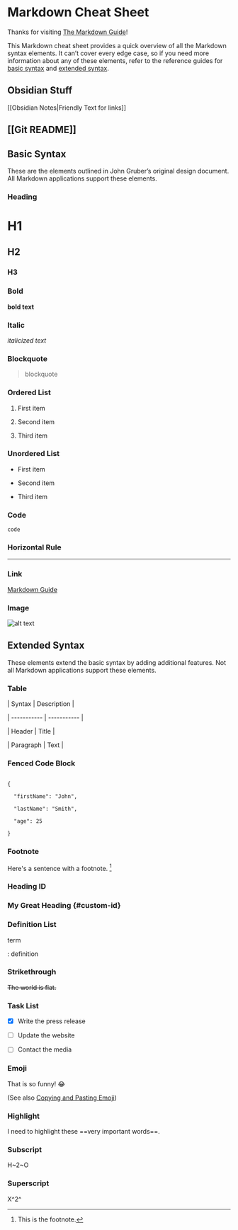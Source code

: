 # Markdown Cheat Sheet

  

Thanks for visiting [The Markdown Guide](https://www.markdownguide.org)!



This Markdown cheat sheet provides a quick overview of all the Markdown syntax elements. It can’t cover every edge case, so if you need more information about any of these elements, refer to the reference guides for [basic syntax](https://www.markdownguide.org/basic-syntax) and [extended syntax](https://www.markdownguide.org/extended-syntax).

## Obsidian Stuff
[[Obsidian Notes|Friendly Text for links]]

## [[Git README]]

## Basic Syntax

  

These are the elements outlined in John Gruber’s original design document. All Markdown applications support these elements.

  

### Heading

  

# H1

## H2

### H3

  

### Bold

  

**bold text**

  

### Italic

  

*italicized text*

  

### Blockquote

  

> blockquote

  

### Ordered List

  

1. First item

2. Second item

3. Third item

  

### Unordered List

  

- First item

- Second item

- Third item

  

### Code

  

`code`

  

### Horizontal Rule

  

---

  

### Link

  

[Markdown Guide](https://www.markdownguide.org)

  

### Image

  

![alt text](https://www.markdownguide.org/assets/images/tux.png)

  

## Extended Syntax

  

These elements extend the basic syntax by adding additional features. Not all Markdown applications support these elements.

  

### Table

  

| Syntax | Description |

| ----------- | ----------- |

| Header | Title |

| Paragraph | Text |

  

### Fenced Code Block

  

```

{

  "firstName": "John",

  "lastName": "Smith",

  "age": 25

}

```

  

### Footnote

  

Here's a sentence with a footnote. [^1]

  

[^1]: This is the footnote.

  

### Heading ID

  

### My Great Heading {#custom-id}

  

### Definition List

  

term

: definition

  

### Strikethrough

  

~~The world is flat.~~

  

### Task List

  

- [x] Write the press release

- [ ] Update the website

- [ ] Contact the media

  

### Emoji

  

That is so funny! :joy:

  

(See also [Copying and Pasting Emoji](https://www.markdownguide.org/extended-syntax/#copying-and-pasting-emoji))

  

### Highlight

  

I need to highlight these ==very important words==.

  

### Subscript

  

H~2~O

  

### Superscript

  

X^2^